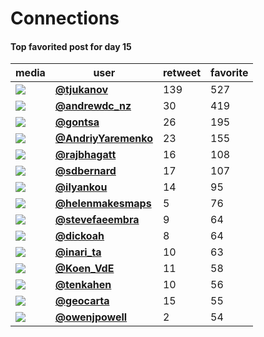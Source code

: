 # Connections

#### Top favorited post for day 15
| media                                                                                        | user                                            |   retweet |   favorite |
|----------------------------------------------------------------------------------------------|-------------------------------------------------|-----------|------------|
| ![](http://pbs.twimg.com/media/Emy1u8tWMAIeo4w.jpg)                                          | **[@tjukanov](https://t.co/Vut2bBC5VJ)**        |       139 |        527 |
| ![](http://pbs.twimg.com/media/Em2mvF0UcAAbVoB.jpg)                                          | **[@andrewdc_nz](https://t.co/pmCJ5rvOjz)**     |        30 |        419 |
| ![](http://pbs.twimg.com/media/Em5jQyVXIAE5AyJ.jpg)                                          | **[@gontsa](https://t.co/j085NF86m8)**          |        26 |        195 |
| ![](http://pbs.twimg.com/media/Em2YoBEWEAAAZ97.jpg)                                          | **[@AndriyYaremenko](https://t.co/vLWPdtnNnQ)** |        23 |        155 |
| ![](http://pbs.twimg.com/media/Em31zW4UUAQXX_O.jpg)                                          | **[@rajbhagatt](https://t.co/YE1GTrOEb9)**      |        16 |        108 |
| ![](http://pbs.twimg.com/ext_tw_video_thumb/1327980203877015552/pu/img/hU6LEvObf16DQ-Pb.jpg) | **[@sdbernard](https://t.co/c6AlUEafeO)**       |        17 |        107 |
| ![](http://pbs.twimg.com/media/Em2UVkfXMAAczFH.jpg)                                          | **[@ilyankou](https://t.co/UdVHRvgiRX)**        |        14 |         95 |
| ![](http://pbs.twimg.com/media/Em4TN59W8Actxg0.jpg)                                          | **[@helenmakesmaps](https://t.co/1nPs6wVsX2)**  |         5 |         76 |
| ![](http://pbs.twimg.com/media/Em0upbZXEAUWnGc.jpg)                                          | **[@stevefaeembra](https://t.co/DnQ5MqpG0J)**   |         9 |         64 |
| ![](http://pbs.twimg.com/media/Em4aAV-XEAAQpRo.jpg)                                          | **[@dickoah](https://t.co/PDUrpSLoDS)**         |         8 |         64 |
| ![](http://pbs.twimg.com/media/Em4323NW4AA8fnU.png)                                          | **[@inari_ta](https://t.co/57I8XgNNPD)**        |        10 |         63 |
| ![](http://pbs.twimg.com/tweet_video_thumb/Em4p6x5XIAAshIm.jpg)                              | **[@Koen_VdE](https://t.co/96OcDjf0Mw)**        |        11 |         58 |
| ![](http://pbs.twimg.com/media/Em5CtnEXcAMxt-M.jpg)                                          | **[@tenkahen](https://t.co/fxrWjvsicV)**        |        10 |         56 |
| ![](http://pbs.twimg.com/media/Em5V2CDXIAcciAQ.png)                                          | **[@geocarta](https://t.co/vlw9iRkPI7)**        |        15 |         55 |
| ![](http://pbs.twimg.com/media/Em2tBhgXIAA1Yyr.jpg)                                          | **[@owenjpowell](https://t.co/EflmPQgoJX)**     |         2 |         54 |
 
